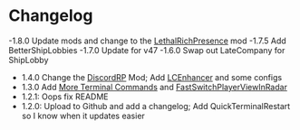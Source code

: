 # Changelog
-1.8.0
    Update mods and change to the [LethalRichPresence](https://thunderstore.io/c/lethal-company/p/mrov/LethalRichPresence/) mod
-1.7.5
    Add BetterShipLobbies
-1.7.0
    Update for v47
-1.6.0
    Swap out LateCompany for ShipLobby
- 1.4.0
    Change the [DiscordRP](https://thunderstore.io/c/lethal-company/p/Giltong/LethalCompanyDRP/) Mod;
    Add [LCEnhancer](https://thunderstore.io/c/lethal-company/p/Mom_Llama/Lethal_Company_Enhancer/) and some configs
- 1.3.0
    Add [More Terminal Commands](https://thunderstore.io/c/lethal-company/p/NavarroTech/MoreTerminalCommands/) and [FastSwitchPlayerViewInRadar](https://thunderstore.io/c/lethal-company/p/kRYstall9/FastSwitchPlayerViewInRadar/)
- 1.2.1:
    Oops fix README
- 1.2.0: 
    Upload to Github and add a changelog;
    Add QuickTerminalRestart so I know when it updates easier